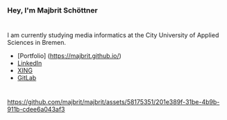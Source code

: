 ### Hey, I'm Majbrit Schöttner
#

I am currently studying media informatics at the City University of Applied Sciences in Bremen.

- [Portfolio] (https://majbrit.github.io/)
- [LinkedIn](https://www.linkedin.com/in/majbrit-schöttner-264384238)
- [XING](https://www.xing.com/profile/Majbrit_Schoettner)
- [GitLab](https://gitlab.com/majbrit)

#

https://github.com/majbrit/majbrit/assets/58175351/201e389f-31be-4b9b-911b-cdee6a043af3

